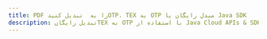 ---title: PDF را به  تبدیل کنیدOTP، TEX به OTP مبدل رایگان یا Java SDKdescription: تبدیل رایگانTEX به OTP با استفاده از Java Cloud APIs & SDK همچنین اسناد PDF را در Cloud ایجاد، ویرایش و رندر کنید.---